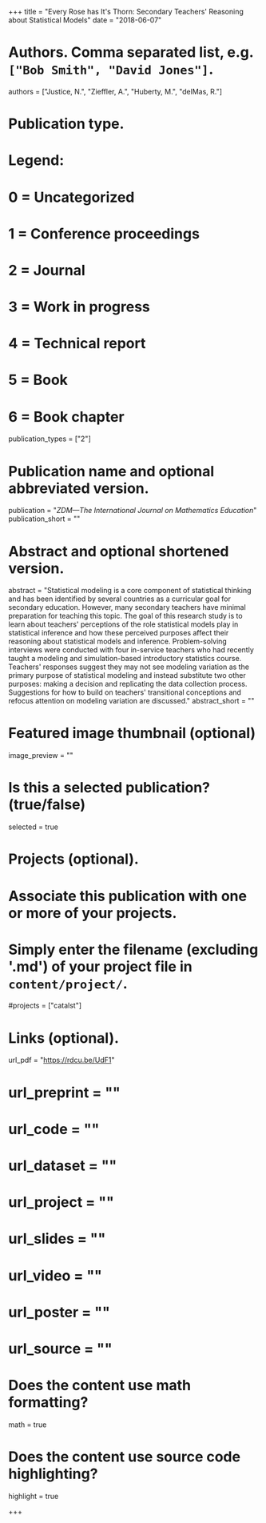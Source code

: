 +++
title = "Every Rose has It's Thorn: Secondary Teachers' Reasoning about Statistical Models"
date = "2018-06-07"

# Authors. Comma separated list, e.g. `["Bob Smith", "David Jones"]`.
authors = ["Justice, N.", "Zieffler, A.", "Huberty, M.", "delMas, R."]

# Publication type.
# Legend:
# 0 = Uncategorized
# 1 = Conference proceedings
# 2 = Journal
# 3 = Work in progress
# 4 = Technical report
# 5 = Book
# 6 = Book chapter
publication_types = ["2"]

# Publication name and optional abbreviated version.
publication = "*ZDM&mdash;The International Journal on Mathematics Education*"
publication_short = ""

# Abstract and optional shortened version.
abstract = "Statistical modeling is a core component of statistical thinking and has been identified by several countries as a curricular goal for secondary education. However, many secondary teachers have minimal preparation for teaching this topic. The goal of this research study is to learn about teachers' perceptions of the role statistical models play in statistical inference and how these perceived purposes affect their reasoning about statistical models and inference. Problem-solving interviews were conducted with four in-service teachers who had recently taught a modeling and simulation-based introductory statistics course. Teachers' responses suggest they may not see modeling variation as the primary purpose of statistical modeling and instead substitute two other purposes: making a decision and replicating the data collection process. Suggestions for how to build on teachers' transitional conceptions and refocus attention on modeling variation are discussed."
abstract_short = ""

# Featured image thumbnail (optional)
image_preview = ""

# Is this a selected publication? (true/false)
selected = true

# Projects (optional).
#   Associate this publication with one or more of your projects.
#   Simply enter the filename (excluding '.md') of your project file in `content/project/`.
#projects = ["catalst"]

# Links (optional).
url_pdf = "https://rdcu.be/UdF1"
# url_preprint = ""
# url_code = ""
# url_dataset = ""
# url_project = ""
# url_slides = ""
# url_video = ""
# url_poster = ""
# url_source = ""

# Does the content use math formatting?
math = true

# Does the content use source code highlighting?
highlight = true

+++

